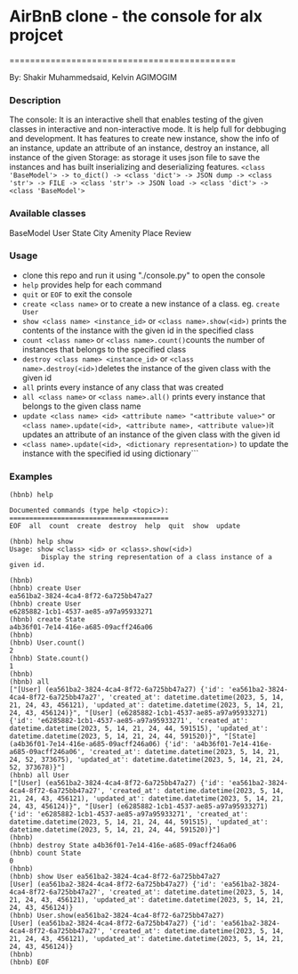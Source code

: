# AirBnB clone - the console for alx projcet
============================================

 By: Shakir Muhammedsaid, Kelvin AGIMOGIM

### Description
  The console: It is an interactive shell that enables testing of the given classes in interactive and non-interactive mode. It is help full for debbuging and development. It has features to create new instance, show the info of an instance, update an attribute of an instance, destroy an instance, all instance of the given
  Storage: as storage it uses json file to save the instances and has built inserializing and deserializing features.
  ```<class 'BaseModel'> -> to_dict() -> <class 'dict'> -> JSON dump -> <class 'str'> -> FILE -> <class 'str'> -> JSON load -> <class 'dict'> -> <class 'BaseModel'>```

### Available classes
  BaseModel
  User
  State
  City
  Amenity
  Place
  Review

### Usage
  - clone this repo and run it using "./console.py" to open the console
  - ```help``` provides help for each command
  - ```quit``` or ```EOF``` to exit the console
  - ```create <class name>``` or to create a new instance of a class. eg. ```create User```
  - ```show <class name> <instance_id>``` or ```<class name>.show(<id>)``` prints the contents of the instance with the given id in the specified class
  - ```count <class name>``` or ```<class name>.count()```counts the number of instances that belongs to the specified class
  - ```destroy <class name> <instance_id>``` or ```<class name>.destroy(<id>)```deletes the instance of the given class with the given id
  - ```all``` prints every instance of any class that was created
  - ```all <class name>``` or ```<class name>.all()``` prints every instance that belongs to the given class name
  - ```update <class name> <id> <attribute name> "<attribute value>"``` or ```<class name>.update(<id>, <attribute name>, <attribute value>)```it updates an attribute of an instance of the given class with the given id
  - ```<class name>.update(<id>, <dictionary representation>)``` to update the instance with the specified id using dictionary```
### Examples
```
(hbnb) help

Documented commands (type help <topic>):
========================================
EOF  all  count  create  destroy  help  quit  show  update

(hbnb) help show
Usage: show <class> <id> or <class>.show(<id>)
        Display the string representation of a class instance of a given id.

(hbnb)
(hbnb) create User
ea561ba2-3824-4ca4-8f72-6a725bb47a27
(hbnb) create User
e6285882-1cb1-4537-ae85-a97a95933271
(hbnb) create State
a4b36f01-7e14-416e-a685-09acff246a06
(hbnb)
(hbnb) User.count()
2
(hbnb) State.count()
1
(hbnb)
(hbnb) all
["[User] (ea561ba2-3824-4ca4-8f72-6a725bb47a27) {'id': 'ea561ba2-3824-4ca4-8f72-6a725bb47a27', 'created_at': datetime.datetime(2023, 5, 14, 21, 24, 43, 456121), 'updated_at': datetime.datetime(2023, 5, 14, 21, 24, 43, 456124)}", "[User] (e6285882-1cb1-4537-ae85-a97a95933271) {'id': 'e6285882-1cb1-4537-ae85-a97a95933271', 'created_at': datetime.datetime(2023, 5, 14, 21, 24, 44, 591515), 'updated_at': datetime.datetime(2023, 5, 14, 21, 24, 44, 591520)}", "[State] (a4b36f01-7e14-416e-a685-09acff246a06) {'id': 'a4b36f01-7e14-416e-a685-09acff246a06', 'created_at': datetime.datetime(2023, 5, 14, 21, 24, 52, 373675), 'updated_at': datetime.datetime(2023, 5, 14, 21, 24, 52, 373678)}"]
(hbnb) all User
["[User] (ea561ba2-3824-4ca4-8f72-6a725bb47a27) {'id': 'ea561ba2-3824-4ca4-8f72-6a725bb47a27', 'created_at': datetime.datetime(2023, 5, 14, 21, 24, 43, 456121), 'updated_at': datetime.datetime(2023, 5, 14, 21, 24, 43, 456124)}", "[User] (e6285882-1cb1-4537-ae85-a97a95933271) {'id': 'e6285882-1cb1-4537-ae85-a97a95933271', 'created_at': datetime.datetime(2023, 5, 14, 21, 24, 44, 591515), 'updated_at': datetime.datetime(2023, 5, 14, 21, 24, 44, 591520)}"]
(hbnb)
(hbnb) destroy State a4b36f01-7e14-416e-a685-09acff246a06
(hbnb) count State
0
(hbnb)
(hbnb) show User ea561ba2-3824-4ca4-8f72-6a725bb47a27
[User] (ea561ba2-3824-4ca4-8f72-6a725bb47a27) {'id': 'ea561ba2-3824-4ca4-8f72-6a725bb47a27', 'created_at': datetime.datetime(2023, 5, 14, 21, 24, 43, 456121), 'updated_at': datetime.datetime(2023, 5, 14, 21, 24, 43, 456124)}
(hbnb) User.show(ea561ba2-3824-4ca4-8f72-6a725bb47a27)
[User] (ea561ba2-3824-4ca4-8f72-6a725bb47a27) {'id': 'ea561ba2-3824-4ca4-8f72-6a725bb47a27', 'created_at': datetime.datetime(2023, 5, 14, 21, 24, 43, 456121), 'updated_at': datetime.datetime(2023, 5, 14, 21, 24, 43, 456124)}
(hbnb)
(hbnb) EOF
```

